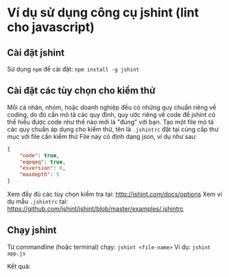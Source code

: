 # Ví dụ sử dụng công cụ jshint (lint cho javascript)

## Cài đặt jshint

Sử dụng `npm` để cài đặt: `npm install -g jshint`

## Cài đặt các tùy chọn cho kiểm thử

Mỗi cá nhân, nhóm, hoặc doanh nghiệp đều có những quy chuẩn riêng về coding, do đó cần mô tả các quy định, quy ước riêng về code để jshint có thể hiểu được code như thế nào mới là "đúng" với bạn.
Tạo một file mô tả các quy chuẩn áp dụng cho kiểm thử, tên là `.jshintrc` đặt tại cùng cấp thư mục với file cần kiểm thử
File này có định dạng json, ví dụ như sau:
```json
{
    "node": true,
    "eqeqeq": true,
    "esversion": 6,
    "maxdepth": 5
}
```
Xem đầy đủ các tùy chọn kiểm tra tại: http://jshint.com/docs/options
Xem ví dụ mẫu `.jshintrc` tại: https://github.com/jshint/jshint/blob/master/examples/.jshintrc

## Chạy jshint

Từ commandline (hoặc terminal) chạy: `jshint <file-name>`
Ví dụ: `jshint app.js`

Kết quả: